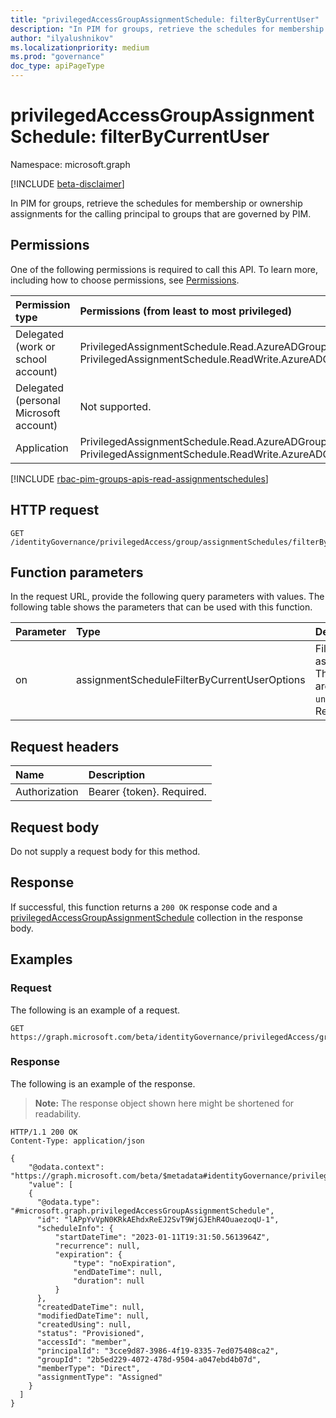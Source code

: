 ```yaml
---
title: "privilegedAccessGroupAssignmentSchedule: filterByCurrentUser"
description: "In PIM for groups, retrieve the schedules for membership or ownership assignments for the calling principal to groups that are governed by PIM."
author: "ilyalushnikov"
ms.localizationpriority: medium
ms.prod: "governance"
doc_type: apiPageType
---
```


# privilegedAccessGroupAssignmentSchedule: filterByCurrentUser
Namespace: microsoft.graph

[!INCLUDE [beta-disclaimer](../../includes/beta-disclaimer.md)]

In PIM for groups, retrieve the schedules for membership or ownership assignments for the calling principal to groups that are governed by PIM.

## Permissions
One of the following permissions is required to call this API. To learn more, including how to choose permissions, see [Permissions](/graph/permissions-reference).

|Permission type|Permissions (from least to most privileged)|
|:---|:---|
|Delegated (work or school account)|PrivilegedAssignmentSchedule.Read.AzureADGroup, PrivilegedAssignmentSchedule.ReadWrite.AzureADGroup|
|Delegated (personal Microsoft account)|Not supported.|
|Application|PrivilegedAssignmentSchedule.Read.AzureADGroup, PrivilegedAssignmentSchedule.ReadWrite.AzureADGroup|

[!INCLUDE [rbac-pim-groups-apis-read-assignmentschedules](../includes/rbac-for-apis/rbac-pim-groups-apis-read-assignmentschedules.md)]

## HTTP request

<!-- {
  "blockType": "ignored"
}
-->
``` http
GET /identityGovernance/privilegedAccess/group/assignmentSchedules/filterByCurrentUser(on='parameterValue')
```

## Function parameters
In the request URL, provide the following query parameters with values.
The following table shows the parameters that can be used with this function.

|Parameter|Type|Description|
|:---|:---|:---|
|on|assignmentScheduleFilterByCurrentUserOptions|Filter used to query assignmentSchedules. The possible values are `principal`, `unknownFutureValue`. Required.|


## Request headers
|Name|Description|
|:---|:---|
|Authorization|Bearer {token}. Required.|

## Request body
Do not supply a request body for this method.

## Response

If successful, this function returns a `200 OK` response code and a [privilegedAccessGroupAssignmentSchedule](../resources/privilegedaccessgroupassignmentschedule.md) collection in the response body.

## Examples

### Request
The following is an example of a request.
<!-- {
  "blockType": "request",
  "name": "privilegedaccessgroupassignmentschedulethis.filterbycurrentuser"
}
-->
``` http
GET https://graph.microsoft.com/beta/identityGovernance/privilegedAccess/group/assignmentSchedules/filterByCurrentUser(on='principal')
```


### Response
The following is an example of the response.
>**Note:** The response object shown here might be shortened for readability.
<!-- {
  "blockType": "response",
  "truncated": true,
  "@odata.type": "Collection(microsoft.graph.privilegedAccessGroupAssignmentSchedule)"
}
-->
``` http
HTTP/1.1 200 OK
Content-Type: application/json

{
    "@odata.context": "https://graph.microsoft.com/beta/$metadata#identityGovernance/privilegedAccess/group/assignmentScheduleRequests/$entity",
    "value": [
    {
      "@odata.type": "#microsoft.graph.privilegedAccessGroupAssignmentSchedule",
      "id": "lAPpYvVpN0KRkAEhdxReEJ2SvT9WjGJEhR4OuaezoqU-1",
      "scheduleInfo": {
          "startDateTime": "2023-01-11T19:31:50.5613964Z",
          "recurrence": null,
          "expiration": {
              "type": "noExpiration",
              "endDateTime": null,
              "duration": null
          }
      },
      "createdDateTime": null,
      "modifiedDateTime": null,
      "createdUsing": null,
      "status": "Provisioned",
      "accessId": "member",
      "principalId": "3cce9d87-3986-4f19-8335-7ed075408ca2",
      "groupId": "2b5ed229-4072-478d-9504-a047ebd4b07d",
      "memberType": "Direct",
      "assignmentType": "Assigned"
    }
  ]
}
```

